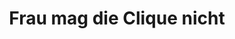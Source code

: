 ---
layout: timestamp
title: Frau mag die Clique nicht
type_csv: jingles
csv_name: timestamps_fraumagdiecliquenicht
---
